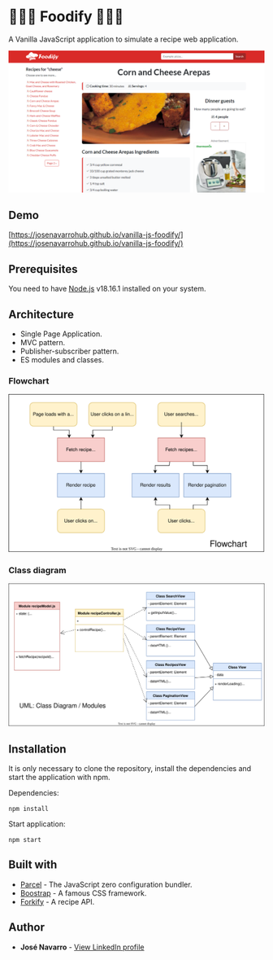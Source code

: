 # 🧑🏻‍🍳 Foodify 🧑🏻‍🍳

A Vanilla JavaScript application to simulate a recipe web application.

[![Foodify](https://github.com/josenavarrohub/vanilla-js-foodify/blob/main/demo.png?raw=true)](https://josenavarrohub.github.io/vanilla-js-foodify/)

## Demo
[https://josenavarrohub.github.io/vanilla-js-foodify/](https://josenavarrohub.github.io/vanilla-js-foodify/)

## Prerequisites

You need to have [Node.js](https://nodejs.org/en/) v18.16.1 installed on your system.

## Architecture
* Single Page Application.
* MVC pattern.
* Publisher-subscriber pattern.
* ES modules and classes.

### Flowchart
[![Foodify](https://raw.githubusercontent.com/josenavarrohub/vanilla-js-foodify/main/flowchart.drawio.svg)](https://josenavarrohub.github.io/vanilla-js-foodify/)

### Class diagram
[![Foodify](https://raw.githubusercontent.com/josenavarrohub/vanilla-js-foodify/main/class-diagram.drawio.svg)](https://josenavarrohub.github.io/vanilla-js-foodify/)

## Installation

It is only necessary to clone the repository, install the dependencies and start the application with npm.

Dependencies:
```
npm install
```

Start application:
```
npm start
```

## Built with

* [Parcel](https://parceljs.org/) - The JavaScript zero configuration bundler.
* [Boostrap](https://getbootstrap.com/) - A famous CSS framework.
* [Forkify](https://forkify-api.herokuapp.com/v2) - A recipe API.

## Author

* **José Navarro** - [View LinkedIn profile](https://www.linkedin.com/in/josenavarroortiz/)
